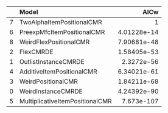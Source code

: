 |    | Model                           |        AICw |
|---:|:--------------------------------|------------:|
|  7 | TwoAlphaItemPositionalCMR       | 1           |
|  6 | PreexpMfcItemPositionalCMR      | 4.01228e-14 |
|  8 | WeirdFlexPositionalCMR          | 7.90681e-48 |
|  2 | FlexCMRDE                       | 1.58405e-53 |
|  1 | OutlistInstanceCMRDE            | 2.3272e-56  |
|  4 | AdditiveItemPositionalCMR       | 6.34021e-61 |
|  3 | WeirdPositionalCMR              | 1.84211e-68 |
|  0 | WeirdInstanceCMRDE              | 4.24392e-90 |
|  5 | MultiplicativeItemPositionalCMR | 7.673e-107  |